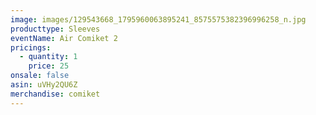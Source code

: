 ```yaml
---
image: images/129543668_1795960063895241_8575575382396996258_n.jpg
producttype: Sleeves
eventName: Air Comiket 2
pricings:
  - quantity: 1
    price: 25
onsale: false
asin: uVHy2QU6Z
merchandise: comiket
---
```

